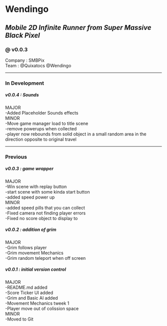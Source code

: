 <h1>Wendingo</h1>
<h2><em>Mobile 2D Infinite Runner from Super Massive Black Pixel</em></h2>
<h3>@ v0.0.3</h3>

Company : SMBPix
<br>Team : @Quixatocs @Wendingo 

<hr>

<h3>In Development</h3>

<h5>v0.0.4 : Sounds</h5>
<p>
MAJOR
<br>-Added Placeholder Sounds effects
<br>MINOR
<br>-Move game manager load to title scene
<br>-remove powerups when collected
<br>-player now rebounds from solid object in a small random area in the direction opposite to original travel
<p>

<hr>

<h3>Previous</h3>

<h5>v0.0.3 : game wrapper</h5>
<p>
MAJOR
<br>-Win scene with replay button
<br>-start scene with some kinda start button
<br>-added speed power up
<br>MINOR
<br>-added speed pills that you can collect
<br>-Fixed camera not finding player errors
<br>-Fixed no score object to display to
<p>

<h5>v0.0.2 : addition of grim</h5>
<p>
MAJOR
<br>-Grim follows player
<br>-Grim movement Mechanics
<br>-Grim random teleport when off screen
<p>

<h5>v0.0.1 : initial version control</h5>
<p>
MAJOR
<br>-README.md added
<br>-Score Ticker UI added
<br>-Grim and Basic AI added
<br>-Movement Mechanics tweek 1
<br>-Player move out of colission space
<br>MINOR
<br>-Moved to Git
<p>
